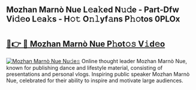 ## Mozhan Marnò Nue L𝚎a𝚔ed N𝚞𝚍e - Part-Dfw Vi𝚍𝚎o L𝚎a𝚔s - H𝚘𝚝 O𝚗𝚕yf𝚊ns P𝚑𝚘tos 0PLOx

# <h2><a href="http://kf3ccw.oniu.top/?m=Mozhan+Marn%c3%b2+Nue">🔗👉 🔴 Mozhan Marnò Nue P𝚑ot𝚘𝚜 V𝚒d𝚎o</a></h2>

[![Mozhan Marnò Nue Nu𝚍e𝚜](https://i.imgur.com/0qMVB7G.gif)](http://kf3ccw.oniu.top/?m=Mozhan+Marn%c3%b2+Nue)
Online thought leader Mozhan Marnò Nue, known for publishing dance and lifestyle material, consisting of presentations and personal vlogs. Inspiring public speaker Mozhan Marnò Nue, celebrated for their ability to inspire and motivate large audiences.  
